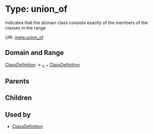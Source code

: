 
# Type: union_of


indicates that the domain class consists exactly of the members of the classes in the range

URI: [meta:union_of](https://w3id.org/biolink/biolinkml/meta/union_of)


## Domain and Range

[ClassDefinition](ClassDefinition.md) ->  <sub>0..*</sub> [ClassDefinition](ClassDefinition.md)

## Parents


## Children


## Used by

 * [ClassDefinition](ClassDefinition.md)
